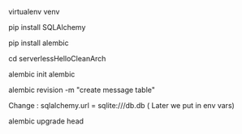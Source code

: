 virtualenv venv 

pip install SQLAlchemy

pip install alembic

cd serverlessHelloCleanArch

alembic init alembic

alembic revision -m "create message table"

Change : sqlalchemy.url = sqlite:///db.db ( Later we put in env vars)

alembic upgrade head
